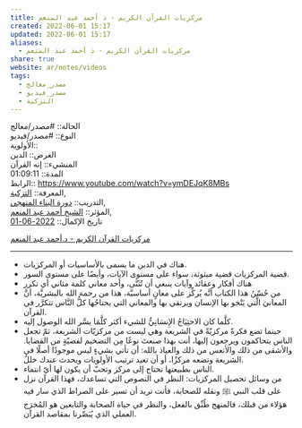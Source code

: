 ```yaml
---  
title: مركزيات القرآن الكريم - د أحمد عبد المنعم  
created: 2022-06-01 15:17  
updated: 2022-06-01 15:17  
aliases:  
  - مركزيات القرآن الكريم - د أحمد عبد المنعم  
share: true  
website: ar/notes/videos  
tags:  
  - مصدر_معالج  
  - مصدر_فيديو  
  - التزكية  
---  
```

  
  
  
الحالة:: #مصدر/معالج  
النوع:: #مصدر/فيديو  
اﻷولوية::    
الغرض:: الدين  
المنشيء:: إنه القرآن  
المدة:: 01:09:11  
الرابط:: https://www.youtube.com/watch?v=ymDEJqK8MBs  
المعرفة:: [التزكية](%D8%A7%D9%84%D8%AA%D8%B2%D9%83%D9%8A%D8%A9.md),  
التدريب:: [دورة البناء المنهجي](%D8%AF%D9%88%D8%B1%D8%A9%20%D8%A7%D9%84%D8%A8%D9%86%D8%A7%D8%A1%20%D8%A7%D9%84%D9%85%D9%86%D9%87%D8%AC%D9%8A.md),  
المؤثر:: [الشيخ أحمد عبد المنعم](%D8%A7%D9%84%D8%B4%D9%8A%D8%AE%20%D8%A3%D8%AD%D9%85%D8%AF%20%D8%B9%D8%A8%D8%AF%20%D8%A7%D9%84%D9%85%D9%86%D8%B9%D9%85.md),  
تاريخ اﻹكمال:: [2022-06-01](2022-06-01.md)  
  
[مركزيات القرآن الكريم - د.أحمد عبد المنعم](https://www.youtube.com/watch?v=ymDEJqK8MBs)  
  
---  
  
- هناك في الدين ما يسمى بالأساسيات أو المركزيات.  
- قضية المركزيات قضية مبثوثة، سواء على مستوى الآيات، وأيضًا على مستوى السور.  
- هناك أفكار وعقائد وآيات ينبغي أن تُثَنَّى، وأحد معاني كلمة مثاني أي تكرر  
- من حُسْنُ هذا الكتاب أنَّه يُركِّز على معانٍ أساسيَّة، هذا من رحمة الله بالبشريَّة، أنَّ المعانيَ الَّتي يَنْجو بها الإنسان ويرتقي بها والمعاني التي يحتاجُها كلُّ النَّاس تتكرَّر في القرآن.  
- كلَّما كان الاحتِيَاجُ الإِنسَانِيُّ للشيء أكثر كلَّمَا يسَّر الله الوصول إليه.  
- حينما تضع فكرةً مركزيّةً في الشريعة وهي ليست من مركزيّات الشريعة، ثمّ تجعل الناس يتحاكمون ويرجعون إليها، أنت بهذا صنعتَ نوعًا مِن التضخيم لقضيّةٍ من القضايا. والأشقى من ذلك والأتعس من ذلك والعياذ بالله: أن تأتي بشيءٍ ليس موجودًا أصلًا في الشريعة وتضعه مركزًا، أو أن تعيد ترتيب الأولويات ويحدث عندك خللٌ.  
- الناس بطبيعتها تحتاج إلى مركز وتحبّ أن يكون لها أيّ انتماء.  
- من وسائل تحصيل المركزيات: النظر في النصوص التي تساعدك، فهذا القرآن نزل على قلب النبي ﷺ ونقله للصحابة، فأنت تريد أن تسير على الصراط الذي سار فيه هؤلاء من قبلك، فالمنهج طُبِّق بالفعل، والنظر في حياة الصحابة والتابعين هو المُخرَج العملي الذي يُبَصِّرنا بمقاصد القرآن.  
